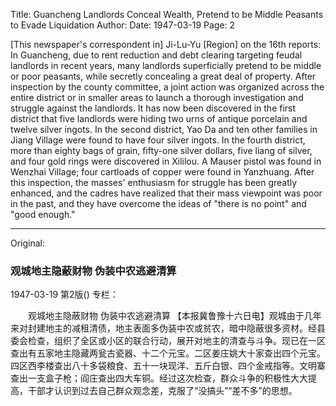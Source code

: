 Title: Guancheng Landlords Conceal Wealth, Pretend to be Middle Peasants to Evade Liquidation
Author:
Date: 1947-03-19
Page: 2

[This newspaper's correspondent in] Ji-Lu-Yu [Region] on the 16th reports: In Guancheng, due to rent reduction and debt clearing targeting feudal landlords in recent years, many landlords superficially pretend to be middle or poor peasants, while secretly concealing a great deal of property. After inspection by the county committee, a joint action was organized across the entire district or in smaller areas to launch a thorough investigation and struggle against the landlords. It has now been discovered in the first district that five landlords were hiding two urns of antique porcelain and twelve silver ingots. In the second district, Yao Da and ten other families in Jiang Village were found to have four silver ingots. In the fourth district, more than eighty bags of grain, fifty-one silver dollars, five liang of silver, and four gold rings were discovered in Xililou. A Mauser pistol was found in Wenzhai Village; four cartloads of copper were found in Yanzhuang. After this inspection, the masses' enthusiasm for struggle has been greatly enhanced, and the cadres have realized that their mass viewpoint was poor in the past, and they have overcome the ideas of "there is no point" and "good enough."



<hr /> 

Original: 


### 观城地主隐蔽财物  伪装中农逃避清算

1947-03-19
第2版()
专栏：

　　观城地主隐蔽财物
    伪装中农逃避清算
    【本报冀鲁豫十六日电】观城由于几年来对封建地主的减租清债，地主表面多伪装中农或贫农，暗中隐蔽很多资材。经县委会检查，组织了全区或小区的联合行动，展开对地主的清查与斗争。现已在一区查出有五家地主隐藏两瓮古瓷器、十二个元宝。二区姜庄姚大十家查出四个元宝。四区西李楼查出八十多袋粮食、五十一块现洋、五斤白银、四个金戒指等。文明寨查出一支盒子枪；阎庄查出四大车铜。经过这次检查，群众斗争的积极性大大提高，干部才认识到过去自己群众观念差，克服了“没搞头”“差不多”的思想。
